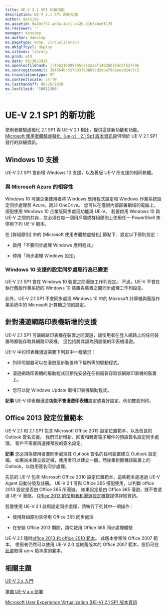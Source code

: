 ```yaml
---
title: UE-V 2.1 SP1 的新功能
description: UE-V 2.1 SP1 的新功能
author: dansimp
ms.assetid: 9a40c737-ad9a-4ec1-b42b-31bfabe0f170
ms.reviewer: ''
manager: dansimp
ms.author: dansimp
ms.pagetype: mdop, virtualization
ms.mktglfcycl: deploy
ms.sitesec: library
ms.prod: w10
ms.date: 08/30/2016
ms.openlocfilehash: 1f4b6210d95795c352a7ef1402b0353c6f52774b
ms.sourcegitcommit: 354664bc527d93f80687cd2eba70d1eea024c7c3
ms.translationtype: MT
ms.contentlocale: zh-TW
ms.lasthandoff: 06/26/2020
ms.locfileid: "10812350"
---
```

# UE-V 2.1 SP1 的新功能


使用者體驗虛擬化 2.1 SP1 與 UE-V 2.1 相比，提供這些新功能和功能。 [Microsoft 使用者體驗虛擬化（ue-v） 2.1 Sp1 版本資訊](microsoft-user-experience-virtualization--ue-v--21-sp1-release-notes.md)提供關於 UE-V 2.1 SP1 發行的詳細資訊。

## Windows 10 支援


UE-V 2.1 SP1 會新增 Windows 10 支援，以及舊版 UE-V 所支援的相同軟體。

### 與 Microsoft Azure 的相容性

Windows 10 可讓企業使用者將 Windows 應用程式設定和 Windows 作業系統設定同步處理至 Azure，而非 OneDrive。 您可以在僅限內部部署網域的電腦上，搭配使用 Windows 10 企業版同步處理功能與 UE-V。 若要啟用 Windows 10 與 UE-V 之間的共存，您必須在每一個用戶端或群組原則上使用任一 PowerShell 來停用下列 UE-V 範本。

在 [群組原則] 中的 [Microsoft 使用者體驗虛擬化] 節點下，設定以下原則設定：

-   啟用「不要同步處理 Windows 應用程式」

-   停用「同步處理 Windows 設定」

### Windows 10 支援的設定同步處理行為已變更

UE-V 2.1 SP1 會在 Windows 10 裝置之間漫遊工作列設定。 不過，UE-V 不會在執行舊版作業系統的 Windows 10 裝置與裝置之間同步處理工作列設定。

此外，UE-V 2.1 SP1 不會同步處理 Windows 10 中的 Microsoft 計算機與舊版作業系統中的 Microsoft 計算機之間的設定。

## 針對漫遊網路印表機新增的支援


UE-V 2.1 SP1 可讓網路印表機在裝置之間漫遊，讓使用者在登入網路上的任何裝置時都能存取其網路印表機。 這包括將其設為預設值的印表機漫遊。

UE-V 中的印表機漫遊需要下列其中一種情況：

-   列印伺服器可以在漫遊至新裝置時下載所需的驅動程式。

-   漫遊網路印表機的驅動程式已預先安裝在任何需要存取該網路印表機的裝置上。

-   您可以從 Windows Update 取得印表機驅動程式。

**記事** UE-V 印表機漫遊**功能不會漫遊印表機**設定或喜好設定，例如雙面列印。

 

## Office 2013 設定位置範本


UE-V 2.1 和 2.1 SP1 包含 Microsoft Office 2013 設定位置範本，以及改良的 Outlook 簽名支援。 我們已新增新、回復和轉寄電子郵件的預設簽名設定同步處理。 客戶不需要再選擇預設的簽名設定。

**記事** 您必須為使用者要同步處理其 Outlook 簽名的任何裝置建立 Outlook 設定檔。 如果尚未建立設定檔，使用者可以建立一個，然後重新開機該裝置上的 Outlook，以啟用簽名同步處理。

 

先前的 UE-V 包含 Microsoft Office 2010 設定位置範本，這些範本是透過 UE-V Agent 自動分發及註冊。 UE-V 2.1 可與 Office 365 搭配使用，以判斷 office 2013 設定是否由 Office 365 所漫遊。 如果設定是由 Office 365 漫遊，就不會透過 UE-V 漫遊。 [Office 2013 的使用者和漫遊設定概覽](https://go.microsoft.com/fwlink/p/?LinkID=391220)提供詳細資訊。

若要使用 UE-V 2.1 啟用設定同步處理，請執行下列其中一項操作：

-   使用群組原則來停用 Office 365 同步處理

-   在安裝 Office 2013 期間，請勿啟用 Office 365 同步處理體驗

UE-V 2.1 隨附[office 2013 和 office 2010 範本](https://technet.microsoft.com/library/dn458932.aspx#autosyncsettings)。 此版本會移除 Office 2007 範本。 使用者仍然可以使用 UE-V 2.0 或較舊版本的 Office 2007 範本，但仍可在[此處](https://go.microsoft.com/fwlink/p/?LinkID=246589)取得 ue-v 範本庫的範本。






## 相關主題


[UE-V 2.x 入門](get-started-with-ue-v-2x-new-uevv2.md)

[準備 UE-V a.x 部署](prepare-a-ue-v-2x-deployment-new-uevv2.md)

[Microsoft User Experience Virtualization (UE-V) 2.1 SP1 版本資訊](microsoft-user-experience-virtualization--ue-v--21-sp1-release-notes.md)

 

 





